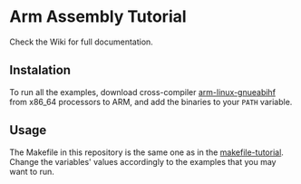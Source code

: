 # Arm Assembly Tutorial

Check the Wiki for full documentation.

## Instalation

To run all the examples, download cross-compiler [arm-linux-gnueabihf](https://releases.linaro.org/components/toolchain/binaries/latest-7/arm-linux-gnueabihf/) from x86_64 processors to ARM, and add the binaries to your `PATH` variable.

## Usage

The Makefile in this repository is the same one as in the [makefile-tutorial](https://github.com/ncotti/makefile-tutorial). Change the variables' values accordingly to the examples that you may want to run.
